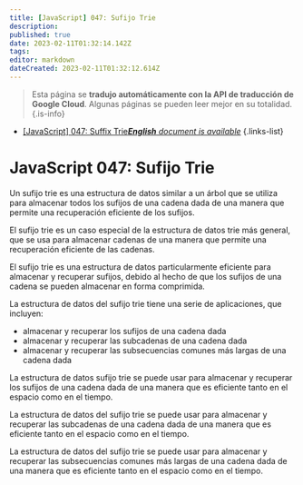 ```yaml
---
title: [JavaScript] 047: Sufijo Trie
description: 
published: true
date: 2023-02-11T01:32:14.142Z
tags: 
editor: markdown
dateCreated: 2023-02-11T01:32:12.614Z
---
```


> Esta página se **tradujo automáticamente con la API de traducción de Google Cloud**.
Algunas páginas se pueden leer mejor en su totalidad.{.is-info}



- [[JavaScript] 047: Suffix Trie***English** document is available*](/en/Knowledge-base/Algorithm/javascript-047-suffix-trie)
{.links-list}


# JavaScript 047: Sufijo Trie

Un sufijo trie es una estructura de datos similar a un árbol que se utiliza para almacenar todos los sufijos de una cadena dada de una manera que permite una recuperación eficiente de los sufijos.

El sufijo trie es un caso especial de la estructura de datos trie más general, que se usa para almacenar cadenas de una manera que permite una recuperación eficiente de las cadenas.

El sufijo trie es una estructura de datos particularmente eficiente para almacenar y recuperar sufijos, debido al hecho de que los sufijos de una cadena se pueden almacenar en forma comprimida.

La estructura de datos del sufijo trie tiene una serie de aplicaciones, que incluyen:

- almacenar y recuperar los sufijos de una cadena dada
- almacenar y recuperar las subcadenas de una cadena dada
- almacenar y recuperar las subsecuencias comunes más largas de una cadena dada

La estructura de datos sufijo trie se puede usar para almacenar y recuperar los sufijos de una cadena dada de una manera que es eficiente tanto en el espacio como en el tiempo.

La estructura de datos del sufijo trie se puede usar para almacenar y recuperar las subcadenas de una cadena dada de una manera que es eficiente tanto en el espacio como en el tiempo.

La estructura de datos del sufijo trie se puede usar para almacenar y recuperar las subsecuencias comunes más largas de una cadena dada de una manera que es eficiente tanto en el espacio como en el tiempo.